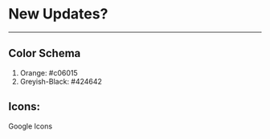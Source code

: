 # New Updates?

---

## Color Schema

1. Orange: #c06015
2. Greyish-Black: #424642

## Icons: 

Google Icons